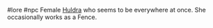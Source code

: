  #lore #npc
Female [Huldra](https://2e.aonprd.com/Monsters.aspx?ID=1197) who seems to be everywhere at once. She occasionally works as a Fence.
